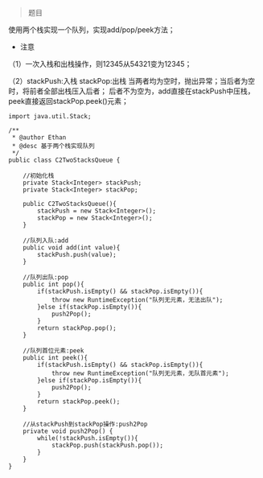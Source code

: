>题目

使用两个栈实现一个队列，实现add/pop/peek方法；

- 注意

（1）一次入栈和出栈操作，则12345从54321变为12345；

（2）stackPush:入栈 stackPop:出栈 当两者均为空时，抛出异常；当后者为空时，将前者全部出栈压入后者；
    后者不为空为，add直接在stackPush中压栈，peek直接返回stackPop.peek()元素；
    

```
import java.util.Stack;

/**
 * @author Ethan
 * @desc 基于两个栈实现队列 
 */
public class C2TwoStacksQueue {

	//初始化栈
	private Stack<Integer> stackPush;
	private Stack<Integer> stackPop;
	
	public C2TwoStacksQueue(){
		stackPush = new Stack<Integer>();
		stackPop = new Stack<Integer>();
	}
	
	//队列入队:add
	public void add(int value){
		stackPush.push(value);
	}
	
	//队列出队:pop
	public int pop(){
		if(stackPush.isEmpty() && stackPop.isEmpty()){
			throw new RuntimeException("队列无元素，无法出队");
		}else if(stackPop.isEmpty()){
			push2Pop();
		}
		return stackPop.pop();
	}

	//队列首位元素:peek
	public int peek(){
		if(stackPush.isEmpty() && stackPop.isEmpty()){
			throw new RuntimeException("队列无元素，无队首元素");
		}else if(stackPop.isEmpty()){
			push2Pop();
		}
		return stackPop.peek();
	}
	
	//从stackPush到stackPop操作:push2Pop
	private void push2Pop() {
		while(!stackPush.isEmpty()){
			stackPop.push(stackPush.pop());
		}
	}
}

```
